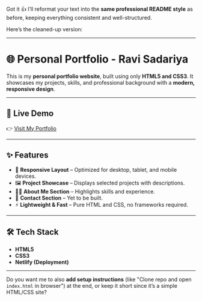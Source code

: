Got it 👍 I’ll reformat your text into the **same professional README style** as before, keeping everything consistent and well-structured.

Here’s the cleaned-up version:

---

# 🌐 Personal Portfolio - Ravi Sadariya

This is my **personal portfolio website**, built using only **HTML5 and CSS3**.
It showcases my projects, skills, and professional background with a **modern, responsive design**.

---

## 🚀 Live Demo

👉 [Visit My Portfolio](http://ravisadariya.netlify.app/)

---

## ✨ Features

* 📱 **Responsive Layout** – Optimized for desktop, tablet, and mobile devices.
* 🖼️ **Project Showcase** – Displays selected projects with descriptions.
* 👨‍💻 **About Me Section** – Highlights skills and experience.
* 📧 **Contact Section** – Yet to be built.
* ⚡ **Lightweight & Fast** – Pure HTML and CSS, no frameworks required.

---

## 🛠️ Tech Stack

* **HTML5**
* **CSS3**
* **Netlify (Deployment)**

---

Do you want me to also **add setup instructions** (like "Clone repo and open `index.html` in browser") at the end, or keep it short since it’s a simple HTML/CSS site?
